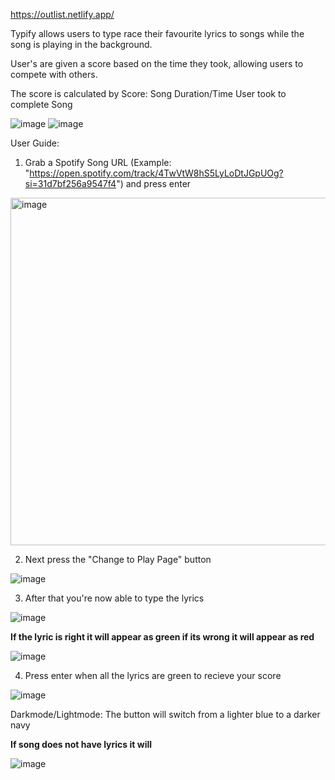 https://outlist.netlify.app/

Typify allows users to type race their favourite lyrics to songs while the song is playing in the background.

User's are given a score based on the time they took, allowing users to compete with others. 

The score is calculated by Score: Song Duration/Time User took to complete Song

![image](https://user-images.githubusercontent.com/57889353/168697733-27569db7-d85b-4d87-b09b-5d93b76ad1ab.png)
![image](https://user-images.githubusercontent.com/57889353/168698712-3dd80048-f707-4eb8-8b3f-50ca00af0391.png)


User Guide:
  1. Grab a Spotify Song URL (Example: "https://open.spotify.com/track/4TwVtW8hS5LyLoDtJGpUOg?si=31d7bf256a9547f4") and press enter

<img width="556" alt="image" src="https://user-images.githubusercontent.com/57889353/168697994-611b9ae4-4677-43d0-b23f-492dc53368ff.png">

  2. Next press the "Change to Play Page" button

![image](https://user-images.githubusercontent.com/57889353/168698175-0b94952b-9cde-4bae-85e0-24ab56339f0f.png)

  3. After that you're now able to type the lyrics

![image](https://user-images.githubusercontent.com/57889353/168698278-958a91cb-c988-4e1e-8ff6-48a286f0a222.png)

  **If the lyric is right it will appear as green if its wrong it will appear as red**
 
 ![image](https://user-images.githubusercontent.com/57889353/168698330-cd73319b-7d9b-4430-bdf3-52f7b8981381.png)

  4. Press enter when all the lyrics are green to recieve your score

![image](https://user-images.githubusercontent.com/57889353/168698394-777bb494-b87d-4620-840e-146bddb93185.png)

Darkmode/Lightmode: The button will switch from a lighter blue to a darker navy

**If song does not have lyrics it will**

![image](https://user-images.githubusercontent.com/57889353/168698583-799d5521-3596-47ce-b67b-67eb6e1fe6c7.png)


